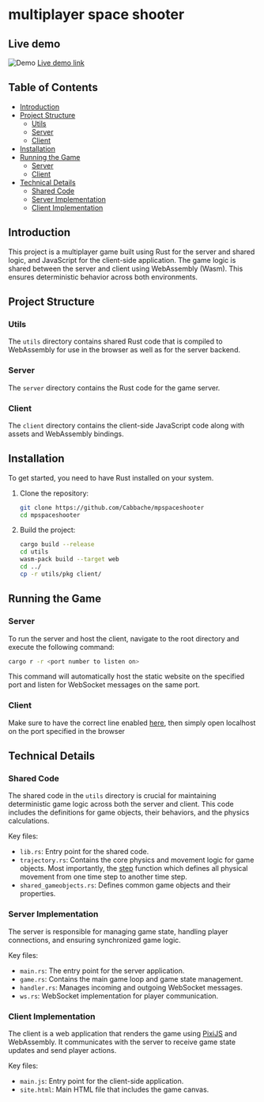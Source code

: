 # multiplayer space shooter

## Live demo
![Demo](https://cabbache.github.io/mpss.gif)
[Live demo link](https://play.cabbache.net/)

## Table of Contents
- [Introduction](#introduction)
- [Project Structure](#project-structure)
  - [Utils](#utils)
  - [Server](#server)
  - [Client](#client)
- [Installation](#installation)
- [Running the Game](#running-the-game)
  - [Server](#server)
  - [Client](#client)
- [Technical Details](#technical-details)
  - [Shared Code](#shared-code)
  - [Server Implementation](#server-implementation)
  - [Client Implementation](#client-implementation)

## Introduction
This project is a multiplayer game built using Rust for the server and shared logic, and JavaScript for the client-side application. The game logic is shared between the server and client using WebAssembly (Wasm). This ensures deterministic behavior across both environments.

## Project Structure

### Utils
The `utils` directory contains shared Rust code that is compiled to WebAssembly for use in the browser as well as for the server backend.

### Server
The `server` directory contains the Rust code for the game server.

### Client
The `client` directory contains the client-side JavaScript code along with assets and WebAssembly bindings.

## Installation
To get started, you need to have Rust installed on your system.

1. Clone the repository:

   ```bash
   git clone https://github.com/Cabbache/mpspaceshooter
   cd mpspaceshooter
   ```

2. Build the project:

   ```bash
   cargo build --release
   cd utils
   wasm-pack build --target web
   cd ../
   cp -r utils/pkg client/
   ```

## Running the Game

### Server
To run the server and host the client, navigate to the root directory and execute the following command:

```bash
cargo r -r <port number to listen on>
```

This command will automatically host the static website on the specified port and listen for WebSocket messages on the same port.

### Client
Make sure to have the correct line enabled [here](https://github.com/Cabbache/mpspaceshooter/blob/7e57177cb05682ae340d74cf511dc3476daf272b/client/main.js#L385), then simply open localhost on the port specified in the browser

## Technical Details

### Shared Code
The shared code in the `utils` directory is crucial for maintaining deterministic game logic across both the server and client. This code includes the definitions for game objects, their behaviors, and the physics calculations.

Key files:
- `lib.rs`: Entry point for the shared code.
- `trajectory.rs`: Contains the core physics and movement logic for game objects. Most importantly, the [step](https://github.com/Cabbache/mpspaceshooter/blob/100faf577b112c930278113d5927afec67aec0b6/utils/src/trajectory.rs#L334) function which defines all physical movement from one time step to another time step.
- `shared_gameobjects.rs`: Defines common game objects and their properties.

### Server Implementation
The server is responsible for managing game state, handling player connections, and ensuring synchronized game logic.

Key files:
- `main.rs`: The entry point for the server application.
- `game.rs`: Contains the main game loop and game state management.
- `handler.rs`: Manages incoming and outgoing WebSocket messages.
- `ws.rs`: WebSocket implementation for player communication.

### Client Implementation
The client is a web application that renders the game using [PixiJS](https://pixijs.com/) and WebAssembly. It communicates with the server to receive game state updates and send player actions.

Key files:
- `main.js`: Entry point for the client-side application.
- `site.html`: Main HTML file that includes the game canvas.
